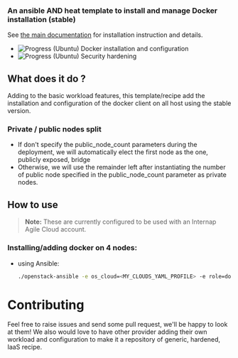 ### An ansible AND heat template to install and manage Docker installation (stable)

See [the main documentation](/) for installation instruction and details.

+ ![Progress](http://progressed.io/bar/100)   (Ubuntu) Docker installation and configuration
+ ![Progress](http://progressed.io/bar/80)    (Ubuntu) Security hardening

## What does it do ?
Adding to the basic workload features, this template/recipe add the installation
and configuration of the docker client on all host using the stable version.

### Private / public nodes split
- If don't specify the public_node_count parameters during the deployment, we will
automatically elect the first node as the one, publicly exposed, bridge
- Otherwise, we will use the remainder left after instantiating the number of public node
specified in the public_node_count parameter as private nodes.

## How to use
> **Note:** These are currently configured to be used with an Internap Agile Cloud account.

### Installing/adding docker on 4 nodes:
* using Ansible:
  ```bash
  ./openstack-ansible -e os_cloud=<MY_CLOUDS_YAML_PROFILE> -e role=docker-stable -e node_count=4
  ```

# Contributing
Feel free to raise issues and send some pull request, we'll be happy to look at them!
We also would love to have other provider adding their own workload and configuration
to make it a repository of generic, hardened, IaaS recipe.  
